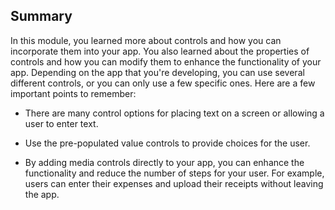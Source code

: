## Summary

In this module, you learned more about controls and how you can incorporate them into your app. You also learned about the properties of controls and how you can modify them to enhance the functionality of your app. Depending on the app that you're developing, you can use several different controls, or you can only use a few specific ones. Here are a few important points to remember:

+ There are many control options for placing text on a screen or allowing a user to enter text.

+ Use the pre-populated value controls to provide choices for the user.

+ By adding media controls directly to your app, you can enhance the functionality and reduce the number of steps for your user. For example, users can enter their expenses and upload their receipts without leaving the app.



